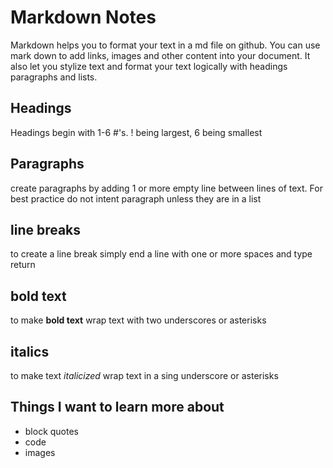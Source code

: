 # Markdown Notes

Markdown helps you to format your text in a md file on github. You can use mark down to add links, images and other content into your document. It also let you stylize text and format your text logically with headings paragraphs and lists.

## Headings

Headings begin with 1-6 #'s. ! being largest, 6 being smallest

## Paragraphs

create paragraphs by adding 1 or more empty line between lines of text. For best practice do not intent paragraph unless they are in a list

## line breaks

to create a line break simply end a line with one or more spaces and type return

## bold text

to make __bold text__ wrap text with two underscores or asterisks

## italics

to make text *italicized* wrap text in a sing underscore or asterisks

## Things I want to learn more about

* block quotes
* code
* images

